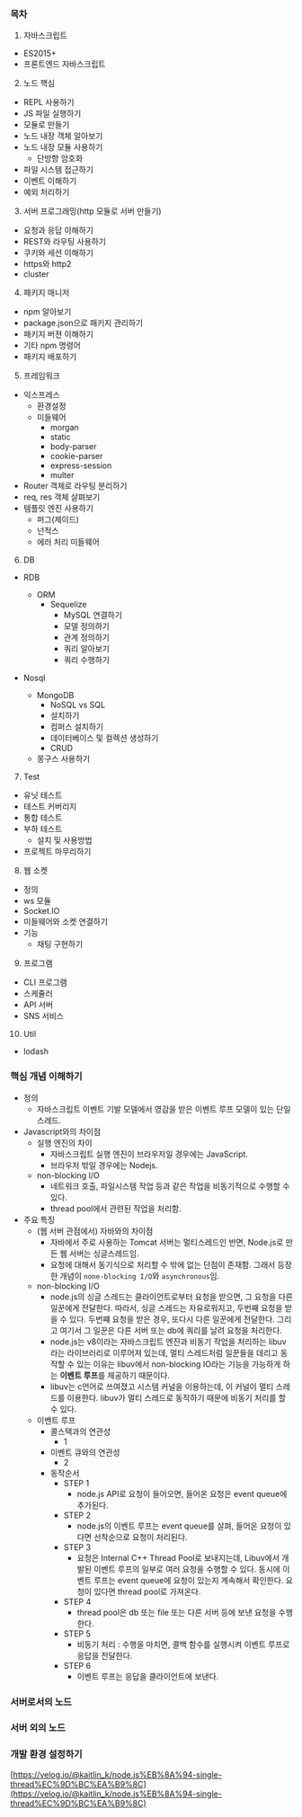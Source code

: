 ### 목차

1. 자바스크립트

- ES2015+
- 프론트엔드 자바스크립트

2. 노드 핵심

- REPL 사용하기
- JS 파일 실행하기
- 모듈로 만들기
- 노드 내장 객체 알아보기
- 노드 내장 모듈 사용하기
  - 단방향 암호화
- 파일 시스템 접근하기
- 이벤트 이해하기
- 예외 처리하기

3. 서버 프로그래밍(http 모듈로 서버 만들기)

- 요청과 응답 이해하기
- REST와 라우팅 사용하기
- 쿠키와 세션 이해하기
- https와 http2
- cluster

4. 패키지 매니저

- npm 알아보기
- package.json으로 패키지 관리하기
- 패키지 버젼 이해하기
- 기타 npm 명령어
- 패키지 배포하기

5. 프레임워크

- 익스프레스
  - 환경설정
  - 미들웨어
    - morgan
    - static
    - body-parser
    - cookie-parser
    - express-session
    - multer
- Router 객체로 라우팅 분리하기
- req, res 객체 살펴보기
- 템플릿 엔진 사용하기
  - 퍼그(제이드)
  - 넌적스
  - 에러 처리 미들웨어

6. DB

- RDB
  - ORM
    - Sequelize
      - MySQL 연결하기
      - 모델 정의하기
      - 관계 정의하기
      - 쿼리 알아보기
      - 쿼리 수행하기
- Nosql

  - MongoDB
    - NoSQL vs SQL
    - 설치하기
    - 컴퍼스 설치하기
    - 데이터베이스 및 컬렉션 생성하기
    - CRUD
  - 몽구스 사용하기

7. Test

- 유닛 테스트
- 테스트 커버리지
- 통합 테스트
- 부하 테스트
  - 설치 및 사용방법
- 프로젝트 마무리하기

8. 웹 소켓

- 정의
- ws 모듈
- Socket.IO
- 미들웨어와 소켓 연결하기
- 기능
  - 채팅 구현하기

9. 프로그램

- CLI 프로그램
- 스케쥴러
- API 서버
- SNS 서비스

10. Util

- lodash

### 핵심 개념 이해하기

- 정의
  - 자바스크립트 이벤트 기발 모델에서 영감을 받은 이벤트 루프 모델이 있는 단일 스레드.
- Javascript와의 차이점
  - 실행 엔진의 차이
    - 자바스크립트 실행 엔진이 브라우저일 경우에는 JavaScript.
    - 브라우저 밖일 경우에는 Nodejs.
  - non-blocking I/O
    - 네트워크 호출, 파일시스템 작업 등과 같은 작업을 비동기적으로 수행할 수 있다.
    - thread pool에서 관련된 작업을 처리함.
- 주요 특징
  - (웹 서버 관점에서) 자바와의 차이점
    - 자바에서 주로 사용하는 Tomcat 서버는 멀티스레드인 반면, Node.js로 만든 웹 서버는 싱글스레드임.
    - 요청에 대해서 동기식으로 처리할 수 밖에 없는 단점이 존재함. 그래서 등장한 개념이 `none-blocking I/O`와 `asynchronous`임.
  - non-blocking I/O
    - node.js의 싱글 스레드는 클라이언트로부터 요청을 받으면, 그 요청을 다른 일꾼에게 전달한다. 따라서, 싱글 스레드는 자유로워지고, 두번째 요청을 받을 수 있다. 두번쨰 요청을 받은 경우, 또다시 다른 일꾼에게 전달한다. 그리고 여기서 그 일꾼은 다른 서버 또는 db에 쿼리를 날려 요청을 처리한다.
    - node.js는 v8이라는 자바스크립트 엔진과 비동기 작업을 처리하는 libuv라는 라이브러리로 이루어져 있는데, 멀티 스레드처럼 일꾼들을 데리고 동작할 수 있는 이유는 libuv에서 non-blocking IO라는 기능을 가능하게 하는 **이벤트 루프**를 제공하기 때문이다.
    - libuv는 c언어로 쓰여졌고 시스템 커널을 이용하는데, 이 커널이 멀티 스레드를 이용한다. libuv가 멀티 스레드로 동작하기 때문에 비동기 처리를 할 수 있다.
  - 이벤트 루프
    - 콜스택과의 연관성
      - 1
    - 이벤트 큐와의 연관성
      - 2
    - 동작순서
      - STEP 1
        - node.js API로 요청이 들어오면, 들어온 요청은 event queue에 추가된다.
      - STEP 2
        - node.js의 이벤트 루프는 event queue를 살펴, 들어온 요청이 있다면 선착순으로 요청이 처리된다.
      - STEP 3
        - 요청은 Internal C++ Thread Pool로 보내지는데, Libuv에서 개발된 이벤트 루프의 일부로 여러 요청을 수행할 수 있다. 동시에 이벤트 루프는 event queue에 요청이 있는지 계속해서 확인한다. 요청이 있다면 thread pool로 가져온다.
      - STEP 4
        - thread pool은 db 또는 file 또는 다른 서버 등에 보낸 요청을 수행한다.
      - STEP 5
        - 비동기 처리 : 수행을 마치면, 콜백 함수를 실행시켜 이벤트 루프로 응답을 전달한다.
      - STEP 6
        - 이벤트 루프는 응답을 클라이언트에 보낸다.

### 서버로서의 노드

### 서버 외의 노드

### 개발 환경 설정하기

[https://velog.io/@kaitlin_k/node.js%EB%8A%94-single-thread%EC%9D%BC%EA%B9%8C](https://velog.io/@kaitlin_k/node.js%EB%8A%94-single-thread%EC%9D%BC%EA%B9%8C)
